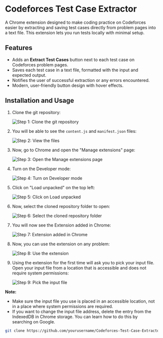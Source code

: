 # Codeforces Test Case Extractor

A Chrome extension designed to make coding practice on Codeforces easier by extracting and saving test cases directly from problem pages into a text file. This extension lets you run tests locally with minimal setup.

## Features
- Adds an **Extract Test Cases** button next to each test case on Codeforces problem pages.
- Saves each test case in a text file, formatted with the input and expected output.
- Notifies the user of successful extraction or any errors encountered.
- Modern, user-friendly button design with hover effects.

## Installation and Usage

1. Clone the git repository:

   ![Step 1: Clone the git repository](./pics/1.png)

2. You will be able to see the `content.js` and `manifest.json` files:

   ![Step 2: View the files](./pics/2.png)

3. Now, go to Chrome and open the "Manage extensions" page:

   ![Step 3: Open the Manage extensions page](./pics/3.png)

4. Turn on the Developer mode:

   ![Step 4: Turn on Developer mode](./pics/4.png)

5. Click on "Load unpacked" on the top left:

   ![Step 5: Click on Load unpacked](./pics/5.png)

6. Now, select the cloned repository folder to open:

   ![Step 6: Select the cloned repository folder](./pics/6.png)

7. You will now see the Extension added in Chrome:

   ![Step 7: Extension added in Chrome](./pics/7.png)

8. Now, you can use the extension on any problem:

   ![Step 8: Use the extension](./pics/8.png)

9. Using the extension for the first time will ask you to pick your input file. Open your input file from a location that is accessible and does not require system permissions:

   ![Step 9: Pick the input file](./pics/9.png)

**Note:**
- Make sure the input file you use is placed in an accessible location, not in a place where system permissions are required.
- If you want to change the input file address, delete the entry from the IndexedDB in Chrome storage. You can learn how to do this by searching on Google.

```bash
git clone https://github.com/yourusername/Codeforces-Test-Case-Extractor.git


